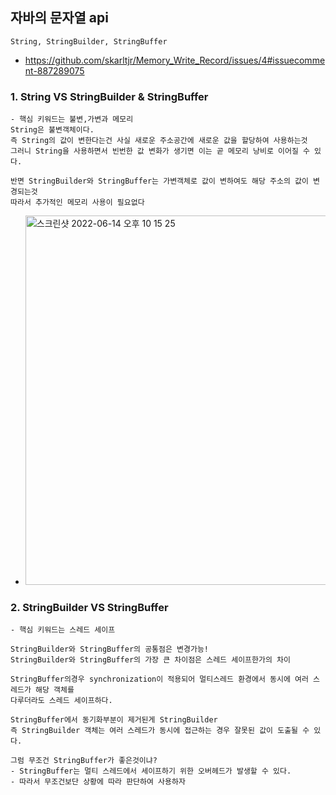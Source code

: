 ## 자바의 문자열 api
```
String, StringBuilder, StringBuffer
```
- https://github.com/skarltjr/Memory_Write_Record/issues/4#issuecomment-887289075


### 1. String VS StringBuilder & StringBuffer
```
- 핵심 키워드는 불변,가변과 메모리
String은 불변객체이다.
즉 String의 값이 변한다는건 사실 새로운 주소공간에 새로운 값을 할당하여 사용하는것
그러니 String을 사용하면서 빈번한 값 변화가 생기면 이는 곧 메모리 낭비로 이어질 수 있다.

반면 StringBuilder와 StringBuffer는 가변객체로 값이 변하여도 해당 주소의 값이 변경되는것
따라서 추가적인 메모리 사용이 필요없다
```
- <img width="591" alt="스크린샷 2022-06-14 오후 10 15 25" src="https://user-images.githubusercontent.com/62214428/173586076-2e5477ad-1b2b-4826-970f-2b7f235caba5.png">


### 2. StringBuilder VS StringBuffer
```
- 핵심 키워드는 스레드 세이프

StringBuilder와 StringBuffer의 공통점은 변경가능!
StringBuilder와 StringBuffer의 가장 큰 차이점은 스레드 세이프한가의 차이

StringBuffer의경우 synchronization이 적용되어 멀티스레드 환경에서 동시에 여러 스레드가 해당 객체를 
다루더라도 스레드 세이프하다.

StringBuffer에서 동기화부분이 제거된게 StringBuilder
즉 StringBuilder 객체는 여러 스레드가 동시에 접근하는 경우 잘못된 값이 도출될 수 있다.
```
```
그럼 무조건 StringBuffer가 좋은것이냐?
- StringBuffer는 멀티 스레드에서 세이프하기 위한 오버헤드가 발생할 수 있다.
- 따라서 무조건보단 상황에 따라 판단하여 사용하자
```
